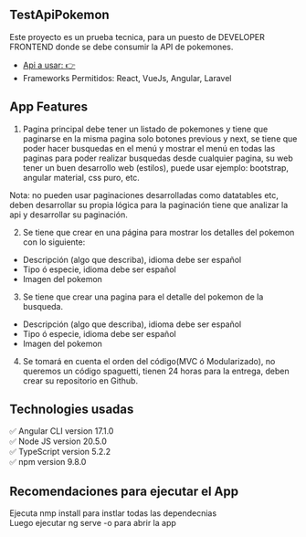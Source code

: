 ## TestApiPokemon
Este proyecto es un prueba tecnica, para un puesto de DEVELOPER FRONTEND 
donde se debe consumir la API de pokemones.  

-  [Api a usar: 👉](https://pokeapi.co)  
- Frameworks Permitidos: React, VueJs, Angular, Laravel    

## App Features  

1. Pagina principal debe tener un listado de pokemones y tiene que paginarse en la misma pagina solo botones previous y next, se tiene que poder hacer busquedas en el menú y mostrar el menú en todas las paginas para poder realizar busquedas desde cualquier pagina, su web tener un buen desarrollo web (estilos), puede usar ejemplo: bootstrap, angular material, css puro, etc.  

Nota: no pueden usar paginaciones desarrolladas como datatables etc, deben desarrollar su
propia lógica para la paginación tiene que analizar la api y desarrollar su paginación.    

2. Se tiene que crear en una página para mostrar los detalles del pokemon con lo siguiente:  
- Descripción (algo que describa), idioma debe ser español  
- Tipo ó especie, idioma debe ser español  
- Imagen del pokemon  

3. Se tiene que crear una pagina para el detalle del pokemon de la busqueda.  
 - Descripción (algo que describa), idioma debe ser español  
 - Tipo ó especie, idioma debe ser español  
 - Imagen del pokemon  

4. Se tomará en cuenta el orden del código(MVC ó Modularizado), no queremos un código spaguetti, tienen 24 horas para la entrega, deben crear su repositorio en Github.  

## Technologies usadas

✅ Angular CLI version 17.1.0  
✅ Node JS version 20.5.0  
✅ TypeScript version 5.2.2    
✅ npm version 9.8.0     

## Recomendaciones para ejecutar el App
Ejecuta nmp install para instlar todas las dependecnias  
Luego ejecutar ng serve -o para abrir la app    

